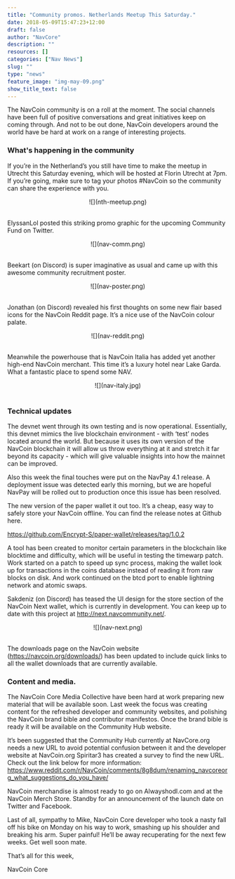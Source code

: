 ```yaml
---
title: "Community promos. Netherlands Meetup This Saturday."
date: 2018-05-09T15:47:23+12:00
draft: false
author: "NavCore"
description: ""
resources: []
categories: ["Nav News"]
slug: ""
type: "news"
feature_image: "img-may-09.png"
show_title_text: false
---
```

The NavCoin community is on a roll at the moment. The social channels have been full of positive conversations and great initiatives keep on coming through. And not to be out done, NavCoin developers around the world have be hard at work on a range of interesting projects.
<!--more-->
### What's happening in the community
If you’re in the Netherland’s you still have time to make the meetup in Utrecht this Saturday evening, which will be hosted at Florin Utrecht at 7pm. If you’re going, make sure to tag your photos #NavCoin so the community can share the experience with you. 
<br />
<section style="text-align: center">
![](nth-meetup.png)
<br /><br />
</section>

ElyssanLol posted this striking promo graphic for the upcoming Community Fund on Twitter.
<br />
<section style="text-align: center">
![](nav-comm.png)
<br /><br />
</section>

Beekart (on Discord) is super imaginative as usual and came up with this awesome community recruitment poster.
<br />
<section style="text-align: center">
![](nav-poster.png)
<br /><br />
</section>

Jonathan (on Discord) revealed his first thoughts on some new flair based icons for the NavCoin Reddit page. It’s a nice use of the NavCoin colour palate.
<br />
<section style="text-align: center">
![](nav-reddit.png)
<br /><br />
</section>

Meanwhile the powerhouse that is NavCoin Italia has added yet another high-end NavCoin merchant. This time it’s a luxury hotel near Lake Garda. What a fantastic place to spend some NAV.
<br />
<section style="text-align: center">
![](nav-italy.jpg)
<br /><br />
</section>

### Technical updates

The devnet went through its own testing and is now operational. Essentially, this devnet mimics the live blockchain environment - with ‘test’ nodes located around the world. But because it uses its own version of the NavCoin blockchain it will allow us throw everything at it and stretch it far beyond its capacity - which will give valuable insights into how the mainnet can be improved. 

Also this week the final touches were put on the NavPay 4.1 release. A deployment issue was detected early this morning, but we are hopeful NavPay will be rolled out to production once this issue has been resolved.

The new version of the paper wallet it out too. It’s a cheap, easy way to safely store your NavCoin offline. You can find the release notes at Github here. 

https://github.com/Encrypt-S/paper-wallet/releases/tag/1.0.2

A tool has been created to monitor certain parameters in the blockchain like blocktime and difficulty, which will be useful in testing the timewarp patch.
Work started on a patch to speed up sync process, making the wallet look up for transactions in the coins database instead of reading it from raw blocks on disk. And work continued on the btcd port to enable lightning network and atomic swaps.

Sakdeniz (on Discord) has teased the UI design for the store section of the NavCoin Next wallet, which is currently in development. You can keep up to date with this project at http://next.navcommunity.net/.
 <br />
<section style="text-align: center">
![](nav-next.png)
<br /><br />
</section>

The downloads page on the NavCoin website (https://navcoin.org/downloads/) has been updated to include quick links to all the wallet downloads that are currently available. 

### Content and media.
The NavCoin Core Media Collective have been hard at work preparing new material that will be available soon. Last week the focus was creating content for the refreshed developer and community websites, and polishing the NavCoin brand bible and contributor manifestos. Once the brand bible is ready it will be available on the Community Hub website. 

It’s been suggested that the Community Hub currently at NavCore.org needs a new URL to avoid potential confusion between it and the developer website at NavCoin.org
Spiritar3 has created a survey to find the new URL. Check out the link below for more information:
https://www.reddit.com/r/NavCoin/comments/8g8dum/renaming_navcoreorg_what_suggestions_do_you_have/

NavCoin merchandise is almost ready to go on Alwayshodl.com and at the NavCoin Merch Store. Standby for an announcement of the launch date on Twitter and Facebook.

Last of all, sympathy to Mike, NavCoin Core developer who took a nasty fall off his bike on Monday on his way to work, smashing up his shoulder and breaking his arm. Super painful! He’ll be away recuperating for the next few weeks. Get well soon mate.

That’s all for this week,

NavCoin Core

